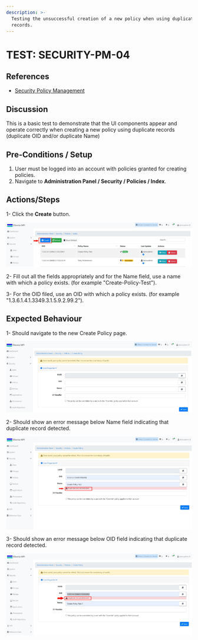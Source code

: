 ```yaml
---
description: >-
  Testing the unsuccessful creation of a new policy when using duplicate
  records.
---
```


# TEST: SECURITY-PM-04

## References

* [Security Policy Management](broken-reference)

## Discussion

This is a basic test to demonstrate that the UI components appear and operate correctly when creating a new policy using duplicate records (duplicate OID and/or duplicate Name)



## Pre-Conditions / Setup

1. User must be logged into an account with policies granted for creating policies.
2. Navigate to **Administration Panel / Security / Policies / Index**.

## Actions/Steps

1- Click the **Create** button.

![](<../../../../../../../../../.gitbook/assets/1 (11).jpg>)

2- Fill out all the fields appropriately and for the Name field, use a name with which a policy exists. (for example "Create-Policy-Test").

3- For the OID filed, use an OID with which a policy exists. (for example "1.3.6.1.4.1.3349.3.1.5.9.2.99.2").





## Expected Behaviour

1- Should navigate to the new Create Policy page.

![](<../../../../../../../../../.gitbook/assets/2 (5).jpg>)

2- Should show an error message below Name field indicating that duplicate record detected.

![](<../../../../../../../../../.gitbook/assets/5 (2).jpg>)

3- Should show an error message below OID field indicating that duplicate record detected.

![](<../../../../../../../../../.gitbook/assets/6 (3).jpg>)
